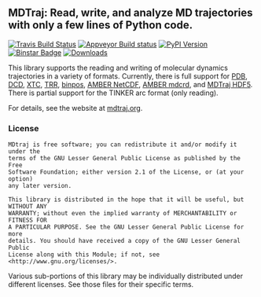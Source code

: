 ## MDTraj: Read, write, and analyze MD trajectories with only a few lines of Python code.

[![Travis Build Status](https://travis-ci.org/rmcgibbo/mdtraj.png?branch=master)](https://travis-ci.org/rmcgibbo/mdtraj)
[![Appveyor Build status](https://ci.appveyor.com/api/projects/status/01vpwbceulj4jix3)](https://ci.appveyor.com/project/rmcgibbo/mdtraj)
[![PyPI Version](https://badge.fury.io/py/mdtraj.png)](https://pypi.python.org/pypi/mdtraj)
[![Binstar Badge](https://binstar.org/omnia/mdtraj/badges/version.svg)](https://binstar.org/omnia/mdtraj)
[![Downloads](https://pypip.in/d/mdtraj/badge.png)](https://pypi.python.org/pypi/mdtraj)

This library supports the reading and writing of molecular dynamics trajectories in a variety of formats. Currently, there is full support for [PDB](http://deposit.rcsb.org/adit/docs/pdb_atom_format.html), [DCD](https://www-s.ks.uiuc.edu/Research/vmd/plugins/molfile/dcdplugin.html),
[XTC](http://manual.gromacs.org/online/xtc.html), [TRR](http://www.gromacs.org/Documentation/File_Formats/.trr_File),
[binpos](https://www-s.ks.uiuc.edu/Research/vmd/plugins/molfile/binposplugin.html), [AMBER NetCDF](http://ambermd.org/netcdf/nctraj.html),
[AMBER mdcrd](http://ambermd.org/formats.html), and [MDTraj HDF5](https://github.com/rmcgibbo/mdtraj/wiki/HDF5-Trajectory-Format).
There is partial support for the TINKER arc format (only reading).

For details, see the website at [mdtraj.org](http://mdtraj.org).

### License

```
MDtraj is free software; you can redistribute it and/or modify it under the
terms of the GNU Lesser General Public License as published by the Free
Software Foundation; either version 2.1 of the License, or (at your option)
any later version.

This library is distributed in the hope that it will be useful, but WITHOUT ANY
WARRANTY; without even the implied warranty of MERCHANTABILITY or FITNESS FOR
A PARTICULAR PURPOSE. See the GNU Lesser General Public License for more
details. You should have received a copy of the GNU Lesser General Public
License along with this Module; if not, see <http://www.gnu.org/licenses/>.
```

Various sub-portions of this library may be individually distributed under
different licenses. See those files for their specific terms.
